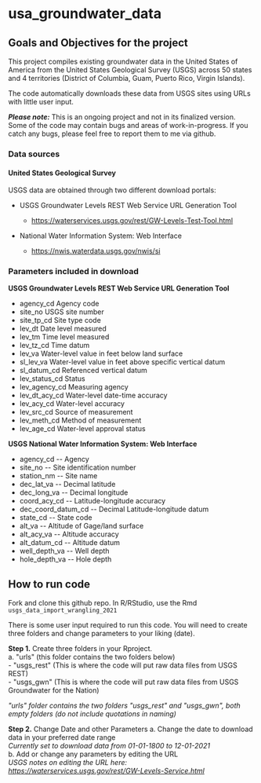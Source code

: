 # usa_groundwater_data

## Goals and Objectives for the project 

This project compiles existing groundwater data in the United States of America from the United States Geological Survey (USGS) across 50 states and 4 territories (District of Columbia, Guam, Puerto Rico, Virgin Islands). 

The code automatically downloads these data from USGS sites using URLs with little user input. 

***Please note:*** This is an ongoing project and not in its finalized version. Some of the code may contain bugs and areas of work-in-progress. If you catch any bugs, please feel free to report them to me via github. 

### Data sources 

#### United States Geological Survey 

USGS data are obtained through two different download portals:

- USGS Groundwater Levels REST Web Service URL Generation Tool
  - https://waterservices.usgs.gov/rest/GW-Levels-Test-Tool.html
  
- National Water Information System: Web Interface
  - https://nwis.waterdata.usgs.gov/nwis/si
  
### Parameters included in download 

**USGS Groundwater Levels REST Web Service URL Generation Tool** 

- agency_cd     Agency code
- site_no       USGS site number
- site_tp_cd    Site type code
- lev_dt        Date level measured
- lev_tm        Time level measured
- lev_tz_cd     Time datum
- lev_va        Water-level value in feet below land surface
- sl_lev_va     Water-level value in feet above specific vertical datum
- sl_datum_cd   Referenced vertical datum
- lev_status_cd Status
- lev_agency_cd Measuring agency
- lev_dt_acy_cd Water-level date-time accuracy
- lev_acy_cd    Water-level accuracy
- lev_src_cd    Source of measurement
- lev_meth_cd   Method of measurement
- lev_age_cd    Water-level approval status 

**USGS National Water Information System: Web Interface** 

- agency_cd       -- Agency
- site_no         -- Site identification number
- station_nm      -- Site name
- dec_lat_va      -- Decimal latitude
- dec_long_va     -- Decimal longitude
- coord_acy_cd    -- Latitude-longitude accuracy
- dec_coord_datum_cd -- Decimal Latitude-longitude datum
- state_cd        -- State code
- alt_va          -- Altitude of Gage/land surface
- alt_acy_va      -- Altitude accuracy
- alt_datum_cd    -- Altitude datum
- well_depth_va   -- Well depth
- hole_depth_va   -- Hole depth

## How to run code 

Fork and clone this github repo. In R/RStudio, use the Rmd `usgs_data_import_wrangling_2021` 

There is some user input required to run this code. You will need to create three folders and change parameters to your liking (date). 

**Step 1.** Create three folders in your Rproject.  
  a. "urls" (this folder contains the two folders below)   
    - "usgs_rest" (This is where the code will put raw data files from USGS REST)   
    - "usgs_gwn" (This is where the code will put raw data files from USGS Groundwater for the Nation)   
    
*"urls" folder contains the two folders "usgs_rest" and "usgs_gwn", both empty folders (do not include quotations in naming)* 

**Step 2.** Change Date and other Parameters 
  a. Change the date to download data in your preferred date range   
    *Currently set to download data from 01-01-1800 to 12-01-2021*   
  b. Add or change any parameters by editing the URL     
    *USGS notes on editing the URL here: https://waterservices.usgs.gov/rest/GW-Levels-Service.html*
